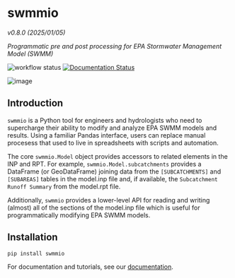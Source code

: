 # swmmio
*v0.8.0 (2025/01/05)*

_Programmatic pre and post processing for EPA Stormwater Management Model (SWMM)_


![workflow status](https://github.com/aerispaha/swmmio/actions/workflows/python-app.yml/badge.svg)
[![Documentation Status](https://readthedocs.org/projects/swmmio/badge/?version=latest)](https://swmmio.readthedocs.io/en/latest/?badge=latest)


![image](docs/_static/img/flooded_anno_example.png)


## Introduction
`swmmio` is a Python tool for engineers and hydrologists who need to supercharge their ability to modify and analyze EPA SWMM models and results. Using a familiar Pandas interface, users can replace manual procesess that used to live in spreadsheets with scripts and automation.

The core `swmmio.Model` object provides accessors to related elements in the INP and RPT. For example, `swmmio.Model.subcatchments` provides a DataFrame (or GeoDataFrame) joining data from the `[SUBCATCHMENTS]` and `[SUBAREAS]` tables in the model.inp file and, if available, the `Subcatchment Runoff Summary` from the model.rpt file. 

Additionally, `swmmio` provides a lower-level API for reading and writing (almost) all of the sections of the model.inp file which is useful for programmatically modifying EPA SWMM models.


## Installation
```bash
pip install swmmio
``` 

For documentation and tutorials, see our [documentation](https://swmmio.readthedocs.io/). 